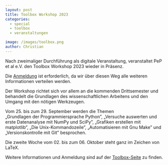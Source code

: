 ```yaml
---
layout: post
title: Toolbox Workshop 2023
categories:
  - special
  - toolbox
  - veranstaltungen

image: /images/toolbox.png
author: Christian
---
```


Nach zweimaliger Durchführung als digitale Veranstaltung,
veranstaltet PeP et al e.V. den Toolbox Workshop 2023 wieder in Präsenz.

Die [Anmeldung](https://registration.pep-dortmund.org/events/toolbox23/registration/) ist erforderlich,
da wir über diesen Weg alle weiteren Informationen verteilen werden.

Der Workshop richtet sich vor allem an die kommenden Drittsemester
und behandelt die Grundlagen des wissenschaftlichen Arbeitens
und den Umgang mit den nötigen Werkzeugen.

Vom 25. bis zum 29. September werden die Themen  
„Grundlagen der Programmiersprache Python”, „Versuche auswerten und erste Datenanalyse mit NumPy und SciPy”, „Grafiken erstellen mit matplotlib”, „Die Unix-Kommandozeile”, „Automatisieren mit Gnu Make” und „Versionskontrolle mit Git” besprochen.

Die zweite Woche vom 02. bis zum 06. Oktober steht ganz im Zeichen von LaTeX.

Weitere Informationen und Anmeldung sind auf der [Toolbox-Seite](https://toolbox.pep-dortmund.org) zu finden.
